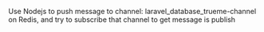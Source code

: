 Use Nodejs to push message to channel: laravel_database_trueme-channel on Redis, 
and try to subscribe that channel to get message is publish